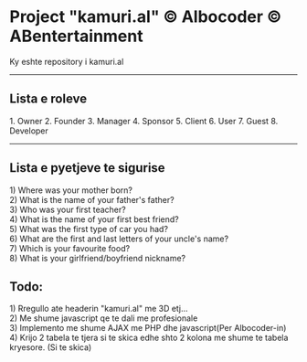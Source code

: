 # Project "kamuri.al" 	&copy; Albocoder    	&copy; ABentertainment
Ky eshte repository i kamuri.al 
<hr>
<h2>Lista e roleve</h2>
1. Owner
2. Founder
3. Manager
4. Sponsor
5. Client
6. User
7. Guest
8. Developer
<br>
<hr>
<h2>Lista e pyetjeve te sigurise</h2>
1) Where was your mother born?<br>
2) What is the name of your father's father?<br>
3) Who was your first teacher?<br>
4) What is the name of your first best friend?<br>
5) What was the first type of car you had?<br>
6) What are the first and last letters of your uncle's name?<br>
7) Which is your favourite food? <br>
8) What is your girlfriend/boyfriend nickname?<br>

<h2>Todo:</h2>
1) Rregullo ate headerin "kamuri.al" me 3D etj...<br>
2) Me shume javascript qe te dali me profesionale<br>
3) Implemento me shume AJAX me PHP dhe javascript(Per Albocoder-in)<br>
4) Krijo 2 tabela te tjera si te skica edhe shto 2 kolona me shume te tabela kryesore. (Si te skica)<br>
